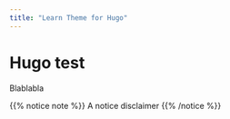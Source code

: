 ```yaml
---
title: "Learn Theme for Hugo"
---
```


# Hugo test

Blablabla

{{% notice note %}}
A notice disclaimer
{{% /notice %}}